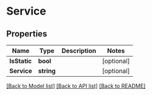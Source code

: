 # Service

## Properties
Name | Type | Description | Notes
------------ | ------------- | ------------- | -------------
**IsStatic** | **bool** |  | [optional] 
**Service** | **string** |  | [optional] 

[[Back to Model list]](../README.md#documentation-for-models) [[Back to API list]](../README.md#documentation-for-api-endpoints) [[Back to README]](../README.md)


